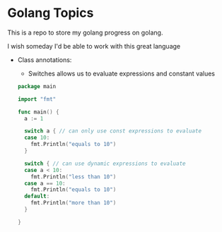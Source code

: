 # Golang Topics

This is a repo to store my golang progress on golang.

I wish someday I'd be able to work with this great language

- Class annotations:
  - Switches allows us to evaluate expressions and constant values
  
  ```go
  package main
  
  import "fmt"

  func main() {
    a := 1

    switch a { // can only use const expressions to evaluate
    case 10:
      fmt.Println("equals to 10")
    }

    switch { // can use dynamic expressions to evaluate
    case a < 10:
      fmt.Println("less than 10")
    case a == 10:
      fmt.Println("equals to 10")
    default:
      fmt.Println("more than 10")
    }

  }

  
  ```
